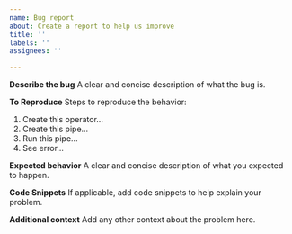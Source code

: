```yaml
---
name: Bug report
about: Create a report to help us improve
title: ''
labels: ''
assignees: ''

---
```


**Describe the bug**
A clear and concise description of what the bug is.

**To Reproduce**
Steps to reproduce the behavior:
1. Create this operator...
2. Create this pipe...
3. Run this pipe...
4. See error...

**Expected behavior**
A clear and concise description of what you expected to happen.

**Code Snippets**
If applicable, add code snippets to help explain your problem.

**Additional context**
Add any other context about the problem here.
